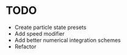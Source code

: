 # TODO

- Create particle state presets
- Add speed modifier
- Add better numerical integration schemes
- Refactor
